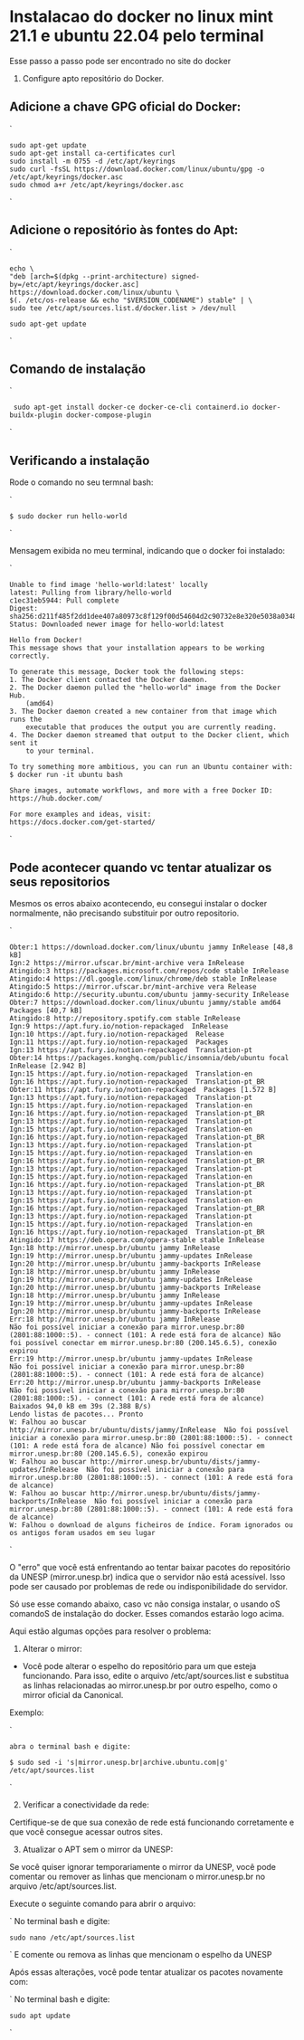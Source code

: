 # Instalacao do docker no linux mint 21.1 e ubuntu 22.04 pelo terminal

Esse passo a passo pode ser encontrado no site do docker

1. Configure apto repositório do Docker.

## Adicione a chave GPG oficial do Docker:

`

    sudo apt-get update
    sudo apt-get install ca-certificates curl
    sudo install -m 0755 -d /etc/apt/keyrings
    sudo curl -fsSL https://download.docker.com/linux/ubuntu/gpg -o /etc/apt/keyrings/docker.asc
    sudo chmod a+r /etc/apt/keyrings/docker.asc

`

## Adicione o repositório às fontes do Apt:

`

    echo \
    "deb [arch=$(dpkg --print-architecture) signed-by=/etc/apt/keyrings/docker.asc] https://download.docker.com/linux/ubuntu \
    $(. /etc/os-release && echo "$VERSION_CODENAME") stable" | \
    sudo tee /etc/apt/sources.list.d/docker.list > /dev/null

    sudo apt-get update
`

## Comando de instalação

`

     sudo apt-get install docker-ce docker-ce-cli containerd.io docker-buildx-plugin docker-compose-plugin

`

## Verificando a instalação

Rode o comando no seu termnal bash:

`

    $ sudo docker run hello-world
`

Mensagem exibida no meu terminal, indicando que o docker foi instalado:

`

    Unable to find image 'hello-world:latest' locally
    latest: Pulling from library/hello-world
    c1ec31eb5944: Pull complete 
    Digest: sha256:d211f485f2dd1dee407a80973c8f129f00d54604d2c90732e8e320e5038a0348
    Status: Downloaded newer image for hello-world:latest

    Hello from Docker!
    This message shows that your installation appears to be working correctly.

    To generate this message, Docker took the following steps:
    1. The Docker client contacted the Docker daemon.
    2. The Docker daemon pulled the "hello-world" image from the Docker Hub.
        (amd64)
    3. The Docker daemon created a new container from that image which runs the
        executable that produces the output you are currently reading.
    4. The Docker daemon streamed that output to the Docker client, which sent it
        to your terminal.

    To try something more ambitious, you can run an Ubuntu container with:
    $ docker run -it ubuntu bash

    Share images, automate workflows, and more with a free Docker ID:
    https://hub.docker.com/

    For more examples and ideas, visit:
    https://docs.docker.com/get-started/

`


## Pode acontecer quando vc tentar atualizar os seus repositorios 

Mesmos os erros abaixo acontecendo, eu consegui instalar o docker normalmente, não precisando substituir por outro repositorio.

`

    Obter:1 https://download.docker.com/linux/ubuntu jammy InRelease [48,8 kB]
    Ign:2 https://mirror.ufscar.br/mint-archive vera InRelease                     
    Atingido:3 https://packages.microsoft.com/repos/code stable InRelease          
    Atingido:4 https://dl.google.com/linux/chrome/deb stable InRelease             
    Atingido:5 https://mirror.ufscar.br/mint-archive vera Release                  
    Atingido:6 http://security.ubuntu.com/ubuntu jammy-security InRelease          
    Obter:7 https://download.docker.com/linux/ubuntu jammy/stable amd64 Packages [40,7 kB]
    Atingido:8 http://repository.spotify.com stable InRelease                      
    Ign:9 https://apt.fury.io/notion-repackaged  InRelease                         
    Ign:10 https://apt.fury.io/notion-repackaged  Release                          
    Ign:11 https://apt.fury.io/notion-repackaged  Packages                         
    Ign:13 https://apt.fury.io/notion-repackaged  Translation-pt                   
    Obter:14 https://packages.konghq.com/public/insomnia/deb/ubuntu focal InRelease [2.942 B]
    Ign:15 https://apt.fury.io/notion-repackaged  Translation-en                   
    Ign:16 https://apt.fury.io/notion-repackaged  Translation-pt_BR                
    Obter:11 https://apt.fury.io/notion-repackaged  Packages [1.572 B]             
    Ign:13 https://apt.fury.io/notion-repackaged  Translation-pt                   
    Ign:15 https://apt.fury.io/notion-repackaged  Translation-en                   
    Ign:16 https://apt.fury.io/notion-repackaged  Translation-pt_BR                
    Ign:13 https://apt.fury.io/notion-repackaged  Translation-pt                   
    Ign:15 https://apt.fury.io/notion-repackaged  Translation-en                   
    Ign:16 https://apt.fury.io/notion-repackaged  Translation-pt_BR                
    Ign:13 https://apt.fury.io/notion-repackaged  Translation-pt                   
    Ign:15 https://apt.fury.io/notion-repackaged  Translation-en                   
    Ign:16 https://apt.fury.io/notion-repackaged  Translation-pt_BR                
    Ign:13 https://apt.fury.io/notion-repackaged  Translation-pt                   
    Ign:15 https://apt.fury.io/notion-repackaged  Translation-en                   
    Ign:16 https://apt.fury.io/notion-repackaged  Translation-pt_BR                
    Ign:13 https://apt.fury.io/notion-repackaged  Translation-pt
    Ign:15 https://apt.fury.io/notion-repackaged  Translation-en
    Ign:16 https://apt.fury.io/notion-repackaged  Translation-pt_BR
    Ign:13 https://apt.fury.io/notion-repackaged  Translation-pt                   
    Ign:15 https://apt.fury.io/notion-repackaged  Translation-en                   
    Ign:16 https://apt.fury.io/notion-repackaged  Translation-pt_BR                
    Atingido:17 https://deb.opera.com/opera-stable stable InRelease                
    Ign:18 http://mirror.unesp.br/ubuntu jammy InRelease                           
    Ign:19 http://mirror.unesp.br/ubuntu jammy-updates InRelease
    Ign:20 http://mirror.unesp.br/ubuntu jammy-backports InRelease
    Ign:18 http://mirror.unesp.br/ubuntu jammy InRelease
    Ign:19 http://mirror.unesp.br/ubuntu jammy-updates InRelease
    Ign:20 http://mirror.unesp.br/ubuntu jammy-backports InRelease
    Ign:18 http://mirror.unesp.br/ubuntu jammy InRelease
    Ign:19 http://mirror.unesp.br/ubuntu jammy-updates InRelease
    Ign:20 http://mirror.unesp.br/ubuntu jammy-backports InRelease
    Err:18 http://mirror.unesp.br/ubuntu jammy InRelease
    Não foi possível iniciar a conexão para mirror.unesp.br:80 (2801:88:1000::5). - connect (101: A rede está fora de alcance) Não foi possível conectar em mirror.unesp.br:80 (200.145.6.5), conexão expirou
    Err:19 http://mirror.unesp.br/ubuntu jammy-updates InRelease
    Não foi possível iniciar a conexão para mirror.unesp.br:80 (2801:88:1000::5). - connect (101: A rede está fora de alcance)
    Err:20 http://mirror.unesp.br/ubuntu jammy-backports InRelease
    Não foi possível iniciar a conexão para mirror.unesp.br:80 (2801:88:1000::5). - connect (101: A rede está fora de alcance)
    Baixados 94,0 kB em 39s (2.388 B/s)
    Lendo listas de pacotes... Pronto
    W: Falhou ao buscar http://mirror.unesp.br/ubuntu/dists/jammy/InRelease  Não foi possível iniciar a conexão para mirror.unesp.br:80 (2801:88:1000::5). - connect (101: A rede está fora de alcance) Não foi possível conectar em mirror.unesp.br:80 (200.145.6.5), conexão expirou
    W: Falhou ao buscar http://mirror.unesp.br/ubuntu/dists/jammy-updates/InRelease  Não foi possível iniciar a conexão para mirror.unesp.br:80 (2801:88:1000::5). - connect (101: A rede está fora de alcance)
    W: Falhou ao buscar http://mirror.unesp.br/ubuntu/dists/jammy-backports/InRelease  Não foi possível iniciar a conexão para mirror.unesp.br:80 (2801:88:1000::5). - connect (101: A rede está fora de alcance)
    W: Falhou o download de alguns ficheiros de índice. Foram ignorados ou os antigos foram usados em seu lugar
`

O "erro" que você está enfrentando ao tentar baixar pacotes do repositório da UNESP (mirror.unesp.br) indica que o servidor não está acessível. Isso pode ser causado por problemas de rede ou indisponibilidade do servidor.

Só use esse comando abaixo, caso vc não consiga instalar, o usando oS comandoS de instalação do docker. Esses comandos estarão logo acima.

Aqui estão algumas opções para resolver o problema:

1. Alterar o mirror:

- Você pode alterar o espelho do repositório para um que esteja funcionando. Para isso, edite o arquivo /etc/apt/sources.list e substitua as linhas relacionadas ao mirror.unesp.br por outro espelho, como o mirror oficial da Canonical.

Exemplo: 

`
    
    abra o terminal bash e digite: 

    $ sudo sed -i 's|mirror.unesp.br|archive.ubuntu.com|g' /etc/apt/sources.list

`

2. Verificar a conectividade da rede:

Certifique-se de que sua conexão de rede está funcionando corretamente e que você consegue acessar outros sites.

3. Atualizar o APT sem o mirror da UNESP:

Se você quiser ignorar temporariamente o mirror da UNESP, você pode comentar ou remover as linhas que mencionam o mirror.unesp.br no arquivo /etc/apt/sources.list.

Execute o seguinte comando para abrir o arquivo:

`
    No terminal bash e digite: 
    
    sudo nano /etc/apt/sources.list

`
E comente ou remova as linhas que mencionam o espelho da UNESP

Após essas alterações, você pode tentar atualizar os pacotes novamente com:

`
    No terminal bash e digite: 
    
    sudo apt update

`

